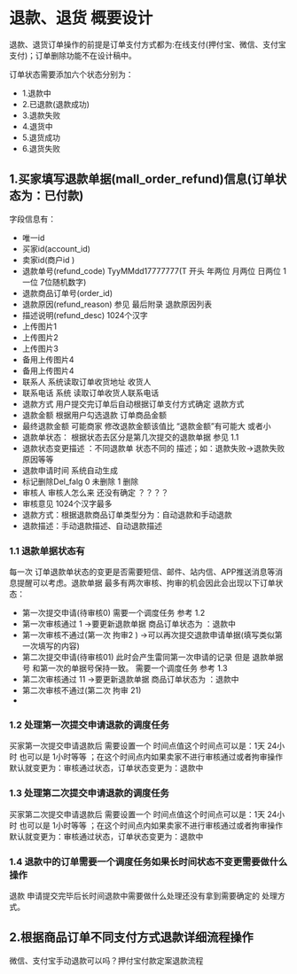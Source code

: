 # 退款、退货 概要设计
退款、退货订单操作的前提是订单支付方式都为:在线支付(押付宝、微信、支付宝支付)；订单删除功能不在设计稿中。

订单状态需要添加六个状态分别为：

- 1.退款中
- 2.已退款(退款成功)
- 3.退款失败
- 4.退货中
- 5.退货成功
- 6.退货失败

## 1.买家填写退款单据(mall_order_refund)信息(订单状态为：已付款)
字段信息有：

- 唯一id
- 买家id(account_id)
- 卖家id(商户id )
- 退款单号(refund_code)  TyyMMdd17777777(T 开头 年两位  月两位  日两位 1 一位  7位随机数字)
- 退款商品订单号(order_id)
- 退款原因(refund_reason) 参见 最后附录 退款原因列表
- 描述说明(refund_desc) 1024个汉字
- 上传图片1 
- 上传图片2
- 上传图片3
- 备用上传图片4
- 备用上传图片4
- 联系人 系统读取订单收货地址 收货人
- 联系电话 系统 读取订单收货人联系电话
- 退款方式 用户提交完订单后自动根据订单支付方式确定 退款方式
- 退款金额 根据用户勾选退款 订单商品金额
- 最终退款金额  可能商家 修改退款金额该值比 “退款金额”有可能大 或者小 
- 退款单状态：   根据状态去区分是第几次提交的退款单据 参见 1.1 
- 退款状态变更描述 ：不同退款单 状态不同的 描述；如：退款失败->退款失败原因等等
- 退款申请时间 系统自动生成
- 标记删除Del_falg   0 未删除  1  删除
- 审核人   审核人怎么来 还没有确定 ？？？？
- 审核意见 1024个汉字最多
- 退款方式：根据退款商品订单类型分为：自动退款和手动退款
- 退款描述：手动退款描述、自动退款描述


### 1.1 退款单据状态有
每一次 订单退款单状态的变更是否需要短信、邮件、站内信、APP推送消息等消息提醒可以考虑。退款单据 最多有两次审核、拘审的机会因此会出现以下订单状态：

- 第一次提交申请(待审核0)  需要一个调度任务 参考 1.2 
- 第一次审核通过 1  ->要更新退款单据 商品订单状态为 ：退款中
- 第一次审核不通过(第一次 拘审2 )  ->可以再次提交退款申请单据(填写类似第一次填写的内容)
- 第二次提交申请(待审核01) 此时会产生雷同第一次申请的记录 但是 退款单据号 和第一次的单据号保持一致。 需要一个调度任务 参考 1.3 
- 第二次审核通过 11  ->要更新退款单据 商品订单状态为 ：退款中
- 第二次审核不通过(第二次 拘审 21)
- 

### 1.2 处理第一次提交申请退款的调度任务
买家第一次提交申请退款后 需要设置一个 时间点值这个时间点可以是：1天 24小时 也可以是 1小时等等 ；在这个时间点内如果卖家不进行审核通过或者拘审操作默认就变更为：审核通过状态，订单状态变更为：退款中

### 1.3 处理第二次提交申请退款的调度任务
买家第二次提交申请退款后 需要设置一个 时间点值这个时间点可以是：1天 24小时 也可以是 1小时等等 ；在这个时间点内如果卖家不进行审核通过或者拘审操作默认就变更为：审核通过状态，订单状态变更为：退款中


### 1.4 退款中的订单需要一个调度任务如果长时间状态不变更需要做什么操作
退款 申请提交完毕后长时间退款中需要做什么处理还没有拿到需要确定的 处理方式。    

## 2.根据商品订单不同支付方式退款详细流程操作
微信、支付宝手动退款可以吗？押付宝付款定案退款流程

  


